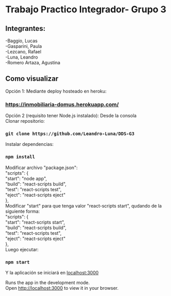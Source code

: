 # Trabajo Practico Integrador- Grupo 3

## Integrantes:
  -Baggio, Lucas <br>
  -Gasparini, Paula <br>
  -Lezcano, Rafael <br>
  -Luna, Leandro <br>
  -Romero Artaza, Agustina <br>

## Como visualizar
Opción 1:
Mediante deploy hosteado en heroku:
### https://inmobiliaria-domus.herokuapp.com/
Opción 2 (requisito tener Node.js instalado):
Desde la consola<br>
Clonar repositorio:
### `git clone https://github.com/Leandro-Luna/DDS-G3`
Instalar dependencias:
### `npm install`
Modificar archivo "package.json": <br>
"scripts": { <br>
    "start": "node app", <br>
    "build": "react-scripts build", <br>
    "test": "react-scripts test", <br>
    "eject": "react-scripts eject" <br>
  }, <br>
 Modificar "start" para que tenga valor "react-scripts start", qudando de la siguiente forma: <br>
 "scripts": { <br>
    "start": "react-scripts start", <br>
    "build": "react-scripts build", <br>
    "test": "react-scripts test", <br>
    "eject": "react-scripts eject" <br>
  }, <br>
Luego ejecutar:

### `npm start`
Y la aplicación se iniciará en [localhost:3000](http://localhost:3000)


Runs the app in the development mode.\
Open [http://localhost:3000](http://localhost:3000) to view it in your browser.

